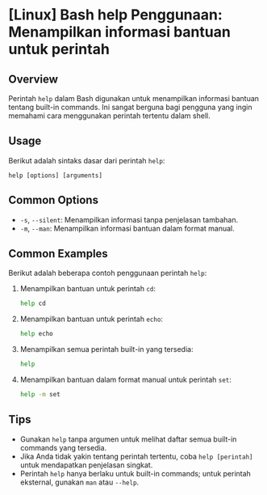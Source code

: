 # [Linux] Bash help Penggunaan: Menampilkan informasi bantuan untuk perintah

## Overview
Perintah `help` dalam Bash digunakan untuk menampilkan informasi bantuan tentang built-in commands. Ini sangat berguna bagi pengguna yang ingin memahami cara menggunakan perintah tertentu dalam shell.

## Usage
Berikut adalah sintaks dasar dari perintah `help`:

```
help [options] [arguments]
```

## Common Options
- `-s`, `--silent`: Menampilkan informasi tanpa penjelasan tambahan.
- `-m`, `--man`: Menampilkan informasi bantuan dalam format manual.

## Common Examples
Berikut adalah beberapa contoh penggunaan perintah `help`:

1. Menampilkan bantuan untuk perintah `cd`:
   ```bash
   help cd
   ```

2. Menampilkan bantuan untuk perintah `echo`:
   ```bash
   help echo
   ```

3. Menampilkan semua perintah built-in yang tersedia:
   ```bash
   help
   ```

4. Menampilkan bantuan dalam format manual untuk perintah `set`:
   ```bash
   help -m set
   ```

## Tips
- Gunakan `help` tanpa argumen untuk melihat daftar semua built-in commands yang tersedia.
- Jika Anda tidak yakin tentang perintah tertentu, coba `help [perintah]` untuk mendapatkan penjelasan singkat.
- Perintah `help` hanya berlaku untuk built-in commands; untuk perintah eksternal, gunakan `man` atau `--help`.